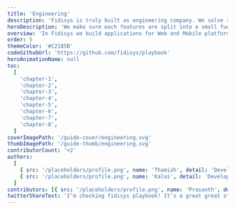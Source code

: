 ```yaml
---
title: 'Engineering'
description: 'Fidisys is truly built as engineering company. We solve real problems.'
heroDescription: 'We make sure each features are split into a small functionality statements called user stories. Each development team will implement the user stories every week. We will demo the features developed to the stakeholders at the end of each sprint. Following this ensures we are in Agile track.'
overview: 'In Fidisys we build applications for Web and Mobile platforms. Every application is updated with new features in each sprint cycle. Here we are mentioning the best approach we know for developing the web and mobile applications ranging from start-ups to large enterprises.'
order: 5
themeColor: '#C2185B'
codeGithubUrl: 'https://github.com/fidisys/playbook'
heroAnimationName: null
toc:
  [
    'chapter-1',
    'chapter-2',
    'chapter-3',
    'chapter-4',
    'chapter-5',
    'chapter-6',
    'chapter-7',
    'chapter-8',
  ]
coverImagePath: '/guide-cover/engineering.svg'
thumbImagePath: '/guide-thumb/engineering.svg'
contributorCount: '+2'
authors:
  [
    { src: '/placeholders/profile.png', name: 'Thamizh', detail: 'Developer' },
    { src: '/placeholders/profile.png', name: 'Kalai', detail: 'Developer' },
  ]
contributors: [{ src: '/placeholders/profile.png', name: 'Prasanth', detail: 'Developer' }]
twitterShareText: 'I’m checking fidisys playbook! It’s a great great strategical idea for all startups.'
---
```


<!--
<h2>What you'll build</h2>

<div class="badge-box">
  <div class="badge">
    <!-- <img src="/frameworks/logo-react.svg">
    Tag 1
  </div>

  <div class="badge">
    <!-- <img src="/frameworks/logo-vue.svg">
    Tag 2
  </div>

  <div class="badge">
    <!-- <img src="/frameworks/logo-angular.svg">
    Tag 3
  </div>
</div>

![Taskbox UI](/placeholders/banner.png)

✍️Coming soon: Please watch this space for more updates from our team. Thanks for the patience!.

📖 Each chapter is linked to a working commit to help you stay in sync.
-->
